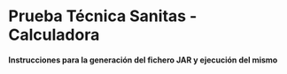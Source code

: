 # Prueba Técnica Sanitas - Calculadora
#### Instrucciones para la generación del fichero JAR y ejecución del mismo
